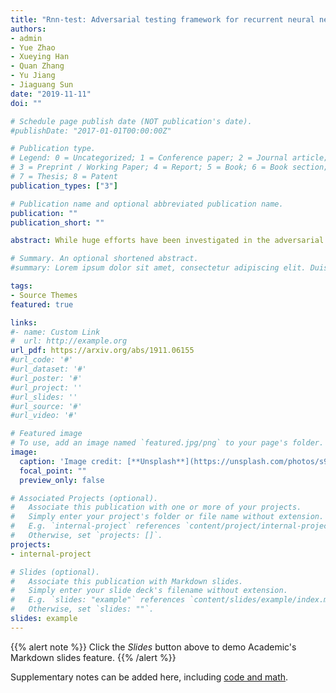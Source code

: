 ```yaml
---
title: "Rnn-test: Adversarial testing framework for recurrent neural network systems"
authors:
- admin
- Yue Zhao
- Xueying Han
- Quan Zhang
- Yu Jiang
- Jiaguang Sun
date: "2019-11-11"
doi: ""

# Schedule page publish date (NOT publication's date).
#publishDate: "2017-01-01T00:00:00Z"

# Publication type.
# Legend: 0 = Uncategorized; 1 = Conference paper; 2 = Journal article;
# 3 = Preprint / Working Paper; 4 = Report; 5 = Book; 6 = Book section;
# 7 = Thesis; 8 = Patent
publication_types: ["3"]

# Publication name and optional abbreviated publication name.
publication: ""
publication_short: ""

abstract: While huge efforts have been investigated in the adversarial testing of convolutional neural networks (CNN), the testing for recurrent neural networks (RNN) is still limited to the classification context and leave threats for vast sequential application domains. In this work, we propose a generic adversarial testing framework RNN-Test. ... For evaluation, we apply RNN-Test on two models of common RNN structure - the PTB language model and the spell checker model. RNN-Test efficiently reduces the performance of the PTB language model by increasing its test perplexity by 58.11%, and finds numbers of incorrect behaviors of the spell checker model with the success rate of 73.44% on average. With our customization, RNN-Test using the redefined neuron coverage as guidance could achieve 35.71% higher perplexity than original strategy of DeepXplore.

# Summary. An optional shortened abstract.
#summary: Lorem ipsum dolor sit amet, consectetur adipiscing elit. Duis posuere tellus ac convallis placerat. Proin tincidunt magna sed ex sollicitudin condimentum.

tags:
- Source Themes
featured: true

links:
#- name: Custom Link
#  url: http://example.org
url_pdf: https://arxiv.org/abs/1911.06155
#url_code: '#'
#url_dataset: '#'
#url_poster: '#'
#url_project: ''
#url_slides: ''
#url_source: '#'
#url_video: '#'

# Featured image
# To use, add an image named `featured.jpg/png` to your page's folder. 
image:
  caption: 'Image credit: [**Unsplash**](https://unsplash.com/photos/s9CC2SKySJM)'
  focal_point: ""
  preview_only: false

# Associated Projects (optional).
#   Associate this publication with one or more of your projects.
#   Simply enter your project's folder or file name without extension.
#   E.g. `internal-project` references `content/project/internal-project/index.md`.
#   Otherwise, set `projects: []`.
projects:
- internal-project

# Slides (optional).
#   Associate this publication with Markdown slides.
#   Simply enter your slide deck's filename without extension.
#   E.g. `slides: "example"` references `content/slides/example/index.md`.
#   Otherwise, set `slides: ""`.
slides: example
---
```


{{% alert note %}}
Click the *Slides* button above to demo Academic's Markdown slides feature.
{{% /alert %}}

Supplementary notes can be added here, including [code and math](https://sourcethemes.com/academic/docs/writing-markdown-latex/).
